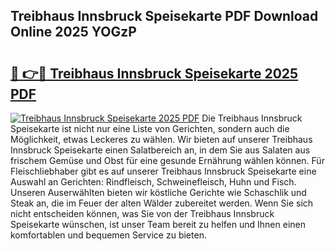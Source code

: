 ## Treibhaus Innsbruck Speisekarte PDF Download Online 2025 YOGzP

# <h2><a href="http://gcb12n3.nevu.top/?p=Treibhaus+Innsbruck+Speisekarte">🔗 👉🔴 Treibhaus Innsbruck Speisekarte 2025 PDF</a></h2>

[![Treibhaus Innsbruck Speisekarte 2025 PDF](https://i.imgur.com/dBaPXMq.png)](http://gcb12n3.nevu.top/?p=Treibhaus+Innsbruck+Speisekarte)
Die Treibhaus Innsbruck Speisekarte ist nicht nur eine Liste von Gerichten, sondern auch die Möglichkeit, etwas Leckeres zu wählen. Wir bieten auf unserer Treibhaus Innsbruck Speisekarte einen Salatbereich an, in dem Sie aus Salaten aus frischem Gemüse und Obst für eine gesunde Ernährung wählen können. Für Fleischliebhaber gibt es auf unserer Treibhaus Innsbruck Speisekarte eine Auswahl an Gerichten: Rindfleisch, Schweinefleisch, Huhn und Fisch. Unseren Auserwählten bieten wir köstliche Gerichte wie Schaschlik und Steak an, die im Feuer der alten Wälder zubereitet werden. Wenn Sie sich nicht entscheiden können, was Sie von der Treibhaus Innsbruck Speisekarte wünschen, ist unser Team bereit zu helfen und Ihnen einen komfortablen und bequemen Service zu bieten.
